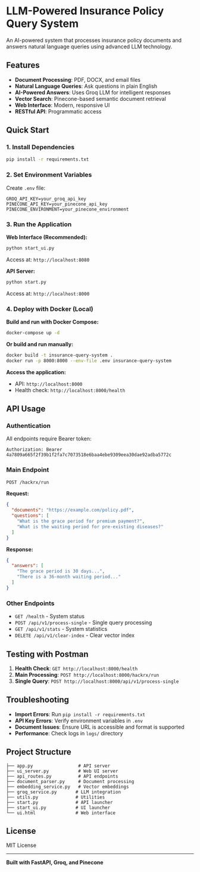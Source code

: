 # LLM-Powered Insurance Policy Query System

An AI-powered system that processes insurance policy documents and answers natural language queries using advanced LLM technology.

## Features

- **Document Processing**: PDF, DOCX, and email files
- **Natural Language Queries**: Ask questions in plain English
- **AI-Powered Answers**: Uses Groq LLM for intelligent responses
- **Vector Search**: Pinecone-based semantic document retrieval
- **Web Interface**: Modern, responsive UI
- **RESTful API**: Programmatic access

## Quick Start

### 1. Install Dependencies
```bash
pip install -r requirements.txt
```

### 2. Set Environment Variables
Create `.env` file:
```env
GROQ_API_KEY=your_groq_api_key
PINECONE_API_KEY=your_pinecone_api_key
PINECONE_ENVIRONMENT=your_pinecone_environment
```

### 3. Run the Application

**Web Interface (Recommended):**
```bash
python start_ui.py
```
Access at: `http://localhost:8080`

**API Server:**
```bash
python start.py
```
Access at: `http://localhost:8000`

### 4. Deploy with Docker (Local)

**Build and run with Docker Compose:**
```bash
docker-compose up -d
```

**Or build and run manually:**
```bash
docker build -t insurance-query-system .
docker run -p 8000:8000 --env-file .env insurance-query-system
```

**Access the application:**
- API: `http://localhost:8000`
- Health check: `http://localhost:8000/health`

## API Usage

### Authentication
All endpoints require Bearer token:
```
Authorization: Bearer 4a7809a665f2f39b1f2fa7c7073518e6baa4ebe9309eea30dae92adba5772c
```

### Main Endpoint
```bash
POST /hackrx/run
```

**Request:**
```json
{
  "documents": "https://example.com/policy.pdf",
  "questions": [
    "What is the grace period for premium payment?",
    "What is the waiting period for pre-existing diseases?"
  ]
}
```

**Response:**
```json
{
  "answers": [
    "The grace period is 30 days...",
    "There is a 36-month waiting period..."
  ]
}
```

### Other Endpoints
- `GET /health` - System status
- `POST /api/v1/process-single` - Single query processing
- `GET /api/v1/stats` - System statistics
- `DELETE /api/v1/clear-index` - Clear vector index

## Testing with Postman

1. **Health Check**: `GET http://localhost:8000/health`
2. **Main Processing**: `POST http://localhost:8000/hackrx/run`
3. **Single Query**: `POST http://localhost:8000/api/v1/process-single`

## Troubleshooting

- **Import Errors**: Run `pip install -r requirements.txt`
- **API Key Errors**: Verify environment variables in `.env`
- **Document Issues**: Ensure URL is accessible and format is supported
- **Performance**: Check logs in `logs/` directory

## Project Structure

```
├── app.py                 # API server
├── ui_server.py           # Web UI server
├── api_routes.py          # API endpoints
├── document_parser.py     # Document processing
├── embedding_service.py   # Vector embeddings
├── groq_service.py       # LLM integration
├── utils.py              # Utilities
├── start.py              # API launcher
├── start_ui.py           # UI launcher
└── ui.html               # Web interface
```

## License

MIT License

---

**Built with FastAPI, Groq, and Pinecone**